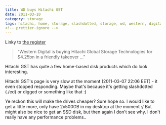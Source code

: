 ```yaml
---
title: WD buys Hitachi GST
date: 2011-03-10
category: storage
tags: hitachi, home, storage, slashdotted, storage, wd, western, digital
<!-- prettier-ignore -->
---
```


Linky to [the register](http://www.theregister.co.uk/2011/03/07/wd_buys_hitsachi_gst/ "wd buys hitsachi gst on theregister")

> "Western Digital is buying Hitachi Global Storage Technologies for $4.25bn in a friendly takeover ..."

Hitachi GST has quite a few home-based disk products which do look interesting.

Hitachi GST's page is very slow at the moment (2011-03-07 22:06 EET) - it even stopped responding. Maybe that's because it's getting slashdotted (./ed) or digged or something like that :)

Ye reckon this will make the drives cheaper? Sure hope so. I would like to get a little more, only have 2x500GB in my desktop at the moment :/ But might also be nice to get an SSD disk, but then again I don't see why. I don't really have any performance problems..
